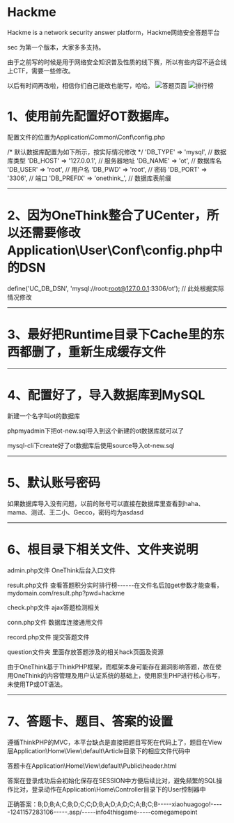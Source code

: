 # Hackme
Hackme is a network security answer platform，Hackme网络安全答题平台

sec 为第一个版本，大家多多支持。

由于之前写的时候是用于网络安全知识普及性质的线下赛，所以有些内容不适合线上CTF，需要一些修改。

以后有时间再改啦，相信你们自己能改也能写，哈哈。
![答题页面](http://img-storage.qiniudn.com/15-11-4/23640047.jpg)
![排行榜](http://img-storage.qiniudn.com/15-11-4/53385258.jpg)



# 1、使用前先配置好OT数据库。

配置文件的位置为Application\Common\Conf\config.php

/* 默认数据库配置为如下所示，按实际情况修改 */
'DB_TYPE'   => 'mysql', // 数据库类型
'DB_HOST'   => '127.0.0.1', // 服务器地址
'DB_NAME'   => 'ot', // 数据库名
'DB_USER'   => 'root', // 用户名
'DB_PWD'    => 'root',  // 密码
'DB_PORT'   => '3306', // 端口
'DB_PREFIX' => 'onethink_', // 数据库表前缀

---------------------------------------------------------------------------------------------------------------------------------

# 2、因为OneThink整合了UCenter，所以还需要修改Application\User\Conf\config.php中的DSN

define('UC_DB_DSN', 'mysql://root:root@127.0.0.1:3306/ot'); // 此处根据实际情况修改

---------------------------------------------------------------------------------------------------------------------------------

# 3、最好把Runtime目录下Cache里的东西都删了，重新生成缓存文件

---------------------------------------------------------------------------------------------------------------------------------

# 4、配置好了，导入数据库到MySQL

新建一个名字叫ot的数据库

phpmyadmin下把ot-new.sql导入到这个新建的ot数据库就可以了

mysql-cli下create好了ot数据库后使用source导入ot-new.sql

---------------------------------------------------------------------------------------------------------------------------------

# 5、默认账号密码

如果数据库导入没有问题，以前的账号可以直接在数据库里查看到haha、mama、测试、王二小、Gecco，密码均为asdasd

---------------------------------------------------------------------------------------------------------------------------------

# 6、根目录下相关文件、文件夹说明

admin.php文件                 OneThink后台入口文件

result.php文件                查看答题积分实时排行榜------在文件名后加get参数才能查看，mydomain.com/result.php?pwd=hackme

check.php文件                 ajax答题检测相关

conn.php文件                  数据库连接通用文件

record.php文件                提交答题文件

question文件夹                里面存放答题涉及的相关hack页面及资源


由于OneThink基于ThinkPHP框架，而框架本身可能存在漏洞影响答题，故在使用OneThink的内容管理及用户认证系统的基础上，使用原生PHP进行核心书写，未使用TP或OT语法。

---------------------------------------------------------------------------------------------------------------------------------

# 7、答题卡、题目、答案的设置

遵循ThinkPHP的MVC，本平台缺点是直接把题目写死在代码上了，题目在View层Application\Home\View\default\Article目录下的相应文件代码中

答题卡在Application\Home\View\default\Public\header.html

答案在登录成功后会初始化保存在SESSION中方便后续比对，避免频繁的SQL操作比对，登录动作在Application\Home\Controller目录下的User控制器中

正确答案：B;D;B;A;C;B;D;C;C;D;B;A;D;A;D;C;A;B;C;B-----xiaohuagogo!-----1241157283106-----.asp/-----info4thisgame-----comegamepoint











